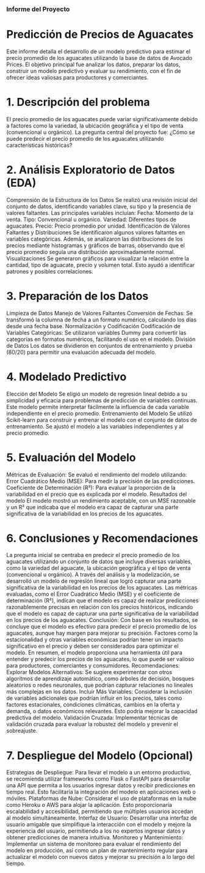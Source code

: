 ### Informe del Proyecto
# Predicción de Precios de Aguacates
Este informe detalla el desarrollo de un modelo predictivo para estimar el precio promedio de los aguacates utilizando la base de datos de Avocado Prices. 
El objetivo principal fue analizar los datos, preparar los datos, construir un modelo predictivo y evaluar su rendimiento, con el fin de ofrecer ideas valiosas para productores y comerciantes.
# 1.	Descripción del problema
El precio promedio de los aguacates puede variar significativamente debido a factores como la variedad, la ubicación geográfica y el tipo de venta (convencional u orgánico). La pregunta central del proyecto fue: ¿Cómo se puede predecir el precio promedio de los aguacates utilizando características históricas?
# 2.	 Análisis Exploratorio de Datos (EDA)
Comprensión de la Estructura de los Datos
Se realizó una revisión inicial del conjunto de datos, identificando variables clave, su tipo y la presencia de valores faltantes. Las principales variables incluían:
Fecha: Momento de la venta.
Tipo: Convencional u orgánico.
Variedad: Diferentes tipos de aguacates.
Precio: Precio promedio por unidad.
Identificación de Valores Faltantes y Distribuciones
Se identificaron algunos valores faltantes en variables categóricas. Además, se analizaron las distribuciones de los precios mediante histogramas y gráficos de barras, observando que el precio promedio seguía una distribución aproximadamente normal.
Visualizaciones
Se generaron gráficos para visualizar la relación entre la cantidad, tipo de aguacate, precio y volumen total. Esto ayudó a identificar patrones y posibles correlaciones.
# 3.	Preparación de los Datos
Limpieza de Datos
Manejo de Valores Faltantes
Conversión de Fechas: Se transformó la columna de fecha a un formato numérico, calculando los días desde una fecha base.
Normalización y Codificación
Codificación de Variables Categóricas: Se utilizaron variables Dummy para convertir las categorías en formatos numéricos, facilitando el uso en el modelo.
División de Datos
Los datos se dividieron en conjuntos de entrenamiento y prueba (80/20) para permitir una evaluación adecuada del modelo.
# 4.	Modelado Predictivo
Elección del Modelo
Se eligió un modelo de regresión lineal debido a su simplicidad y eficacia para problemas de predicción de variables continuas. Este modelo permite interpretar fácilmente la influencia de cada variable independiente en el precio promedio.
Entrenamiento del Modelo
Se utilizó Scikit-learn para construir y entrenar el modelo con el conjunto de datos de entrenamiento. Se ajustó el modelo a las variables independientes y al precio promedio.
# 5.	Evaluación del Modelo
Métricas de Evaluación: 
Se evaluó el rendimiento del modelo utilizando:
Error Cuadrático Medio (MSE): Para medir la precisión de las predicciones.
Coeficiente de Determinación (R²): Para evaluar la proporción de la variabilidad en el precio que es explicada por el modelo.
Resultados del modelo
El modelo mostró un rendimiento aceptable, con un MSE razonable y un R² que indicaba que el modelo era capaz de capturar una parte significativa de la variabilidad en los precios de los aguacates.
# 6.	Conclusiones y Recomendaciones
La pregunta inicial se centraba en predecir el precio promedio de los aguacates utilizando un conjunto de datos que incluye diversas variables, como la variedad del aguacate, la ubicación geográfica y el tipo de venta (convencional u orgánico).
A través del análisis y la modelización, se desarrolló un modelo de regresión lineal que logró capturar una parte significativa de la variabilidad en los precios de los aguacates. Las métricas evaluadas, como el Error Cuadrático Medio (MSE) y el coeficiente de determinación (R²), indican que el modelo es capaz de realizar predicciones razonablemente precisas en relación con los precios históricos, indicando que el modelo es capaz de capturar una parte significativa de la variabilidad en los precios de los aguacates.
Conclusión: Con base en los resultados, se concluye que el modelo es efectivo para predecir el precio promedio de los aguacates, aunque hay margen para mejorar su precisión. Factores como la estacionalidad y otras variables económicas podrían tener un impacto significativo en el precio y deben ser considerados para optimizar el modelo.
En resumen, el modelo proporciona una herramienta útil para entender y predecir los precios de los aguacates, lo que puede ser valioso para productores, comerciantes y consumidores.
Recomendaciones:
Explorar Modelos Alternativos: Se sugiere experimentar con otros algoritmos de aprendizaje automático, como árboles de decisión, bosques aleatorios o redes neuronales, que podrían capturar relaciones no lineales más complejas en los datos.
Incluir Más Variables: Considerar la inclusión de variables adicionales que podrían influir en los precios, tales como factores estacionales, condiciones climáticas, cambios en la oferta y demanda, o datos económicos relevantes. Esto podría mejorar la capacidad predictiva del modelo.
Validación Cruzada: Implementar técnicas de validación cruzada para evaluar la robustez del modelo y prevenir el sobreajuste. 
# 7.	Despliegue del Modelo (Opcional)
Estrategias de Despliegue: Para llevar el modelo a un entorno productivo, se recomienda utilizar frameworks como Flask o FastAPI para desarrollar una API que permita a los usuarios ingresar datos y recibir predicciones en tiempo real. Esto facilitaría la integración del modelo en aplicaciones web o móviles.
Plataformas de Nube: Considerar el uso de plataformas en la nube como Heroku o AWS para alojar la aplicación. Esto proporcionaría escalabilidad y accesibilidad, permitiendo que múltiples usuarios accedan al modelo simultáneamente.
Interfaz de Usuario: Desarrollar una interfaz de usuario amigable que simplifique la interacción con el modelo y mejore la experiencia del usuario, permitiendo a los no expertos ingresar datos y obtener predicciones de manera intuitiva.
Monitoreo y Mantenimiento: Implementar un sistema de monitoreo para evaluar el rendimiento del modelo en producción, así como un plan de mantenimiento regular para actualizar el modelo con nuevos datos y mejorar su precisión a lo largo del tiempo.
